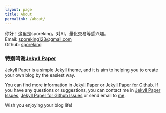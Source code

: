 ```yaml
---
layout: page
title: About
permalink: /about/
---
```


你好！这里是sporeking。对AI，量化交易等感兴趣。  
Email: <sporeking123@gmail.com>  
Github: [sporeking](https://github.com/sporeking)
  

### 特别鸣谢[Jekyll Paper](https://github.com/ghosind/Jekyll-Paper-Github)
  
Jekyll Paper is a simple Jekyll theme, and it is aim to helping you to create your own blog by the easiest way.

You can find more information in [Jekyll Paper][jekyll-paper] or [Jekyll Paper for Github][jekyll-paper-github]. If you have any questions or suggestions, you can contact me in [Jekyll Paper Issues][jekyll-paper-issues], [Jekyll Paper for Github Issues][jekyll-paper-github-issues] or send email to [me](mailto:i@ghosind.com). 

Wish you enjoying your blog life!

[jekyll-paper]: https://github.com/ghosind/Jekyll-Paper
[jekyll-paper-github]: https://github.com/ghosind/Jekyll-Paper-Github
[jekyll-paper-issues]: https://github.com/ghosind/Jekyll-Paper/issues
[jekyll-paper-github-issues]: https://github.com/ghosind/Jekyll-Paper-Github/issues
